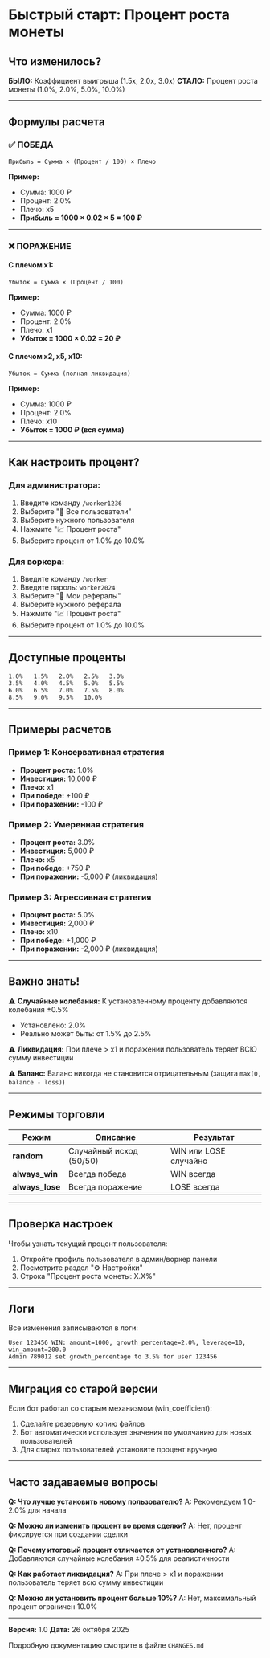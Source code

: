 # Быстрый старт: Процент роста монеты

## Что изменилось?

**БЫЛО:** Коэффициент выигрыша (1.5x, 2.0x, 3.0x)
**СТАЛО:** Процент роста монеты (1.0%, 2.0%, 5.0%, 10.0%)

---

## Формулы расчета

### ✅ ПОБЕДА
```
Прибыль = Сумма × (Процент / 100) × Плечо
```

**Пример:**
- Сумма: 1000 ₽
- Процент: 2.0%
- Плечо: x5
- **Прибыль = 1000 × 0.02 × 5 = 100 ₽**

---

### ❌ ПОРАЖЕНИЕ

#### С плечом x1:
```
Убыток = Сумма × (Процент / 100)
```

**Пример:**
- Сумма: 1000 ₽
- Процент: 2.0%
- Плечо: x1
- **Убыток = 1000 × 0.02 = 20 ₽**

#### С плечом x2, x5, x10:
```
Убыток = Сумма (полная ликвидация)
```

**Пример:**
- Сумма: 1000 ₽
- Процент: 2.0%
- Плечо: x10
- **Убыток = 1000 ₽ (вся сумма)**

---

## Как настроить процент?

### Для администратора:
1. Введите команду `/worker1236`
2. Выберите "👥 Все пользователи"
3. Выберите нужного пользователя
4. Нажмите "📈 Процент роста"
5. Выберите процент от 1.0% до 10.0%

### Для воркера:
1. Введите команду `/worker`
2. Введите пароль: `worker2024`
3. Выберите "👥 Мои рефералы"
4. Выберите нужного реферала
5. Нажмите "📈 Процент роста"
6. Выберите процент от 1.0% до 10.0%

---

## Доступные проценты

```
1.0%   1.5%   2.0%   2.5%   3.0%
3.5%   4.0%   4.5%   5.0%   5.5%
6.0%   6.5%   7.0%   7.5%   8.0%
8.5%   9.0%   9.5%   10.0%
```

---

## Примеры расчетов

### Пример 1: Консервативная стратегия
- **Процент роста:** 1.0%
- **Инвестиция:** 10,000 ₽
- **Плечо:** x1
- **При победе:** +100 ₽
- **При поражении:** -100 ₽

### Пример 2: Умеренная стратегия
- **Процент роста:** 3.0%
- **Инвестиция:** 5,000 ₽
- **Плечо:** x5
- **При победе:** +750 ₽
- **При поражении:** -5,000 ₽ (ликвидация)

### Пример 3: Агрессивная стратегия
- **Процент роста:** 5.0%
- **Инвестиция:** 2,000 ₽
- **Плечо:** x10
- **При победе:** +1,000 ₽
- **При поражении:** -2,000 ₽ (ликвидация)

---

## Важно знать!

⚠️ **Случайные колебания:**
К установленному проценту добавляются колебания ±0.5%
- Установлено: 2.0%
- Реально может быть: от 1.5% до 2.5%

⚠️ **Ликвидация:**
При плече > x1 и поражении пользователь теряет ВСЮ сумму инвестиции

⚠️ **Баланс:**
Баланс никогда не становится отрицательным (защита `max(0, balance - loss)`)

---

## Режимы торговли

| Режим | Описание | Результат |
|-------|----------|-----------|
| **random** | Случайный исход (50/50) | WIN или LOSE случайно |
| **always_win** | Всегда победа | WIN всегда |
| **always_lose** | Всегда поражение | LOSE всегда |

---

## Проверка настроек

Чтобы узнать текущий процент пользователя:
1. Откройте профиль пользователя в админ/воркер панели
2. Посмотрите раздел "⚙️ Настройки"
3. Строка "Процент роста монеты: X.X%"

---

## Логи

Все изменения записываются в логи:
```
User 123456 WIN: amount=1000, growth_percentage=2.0%, leverage=10, win_amount=200.0
Admin 789012 set growth_percentage to 3.5% for user 123456
```

---

## Миграция со старой версии

Если бот работал со старым механизмом (win_coefficient):
1. Сделайте резервную копию файлов
2. Бот автоматически использует значения по умолчанию для новых пользователей
3. Для старых пользователей установите процент вручную

---

## Часто задаваемые вопросы

**Q: Что лучше установить новому пользователю?**
A: Рекомендуем 1.0-2.0% для начала

**Q: Можно ли изменить процент во время сделки?**
A: Нет, процент фиксируется при создании сделки

**Q: Почему итоговый процент отличается от установленного?**
A: Добавляются случайные колебания ±0.5% для реалистичности

**Q: Как работает ликвидация?**
A: При плече > x1 и поражении пользователь теряет всю сумму инвестиции

**Q: Можно ли установить процент больше 10%?**
A: Нет, максимальный процент ограничен 10.0%

---

**Версия:** 1.0
**Дата:** 26 октября 2025

Подробную документацию смотрите в файле `CHANGES.md`
